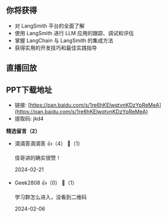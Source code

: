 ## 你将获得

- 对 LangSmith 平台的全面了解
- 使用 LangSmith 进行 LLM 应用的跟踪、调试和评估
- 掌握 LangChain 与 LangSmith 的集成方法
- 获得实用的开发技巧和最佳实践指导

## 直播回放

## PPT下载地址

- 链接: [https://pan.baidu.com/s/1re6hKElwqtvnKDzYpReMeA](https://pan.baidu.com/s/1re6hKElwqtvnKDzYpReMeA)
- 提取码: jkd4
<div><strong>精选留言（2）</strong></div><ul>
<li><span>滴滴答滴滴答</span> 👍（4） 💬（1）<p>佳哥讲的确实很赞！</p>2024-02-21</li><br/><li><span>Geek2808</span> 👍（0） 💬（1）<p>学习群怎么进入，没看到二维码</p>2024-02-06</li><br/>
</ul>